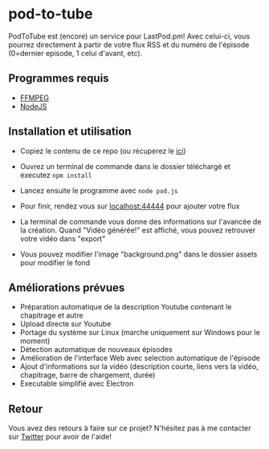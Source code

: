 # pod-to-tube

PodToTube est (encore) un service pour LastPod.pm! Avec celui-ci, vous pourrez directement à partir de votre flux RSS et du numéro de l'épisode (0=dernier episode, 1 celui d'avant, etc).

## Programmes requis
- [FFMPEG](https://ffmpeg.org/)
- [NodeJS](https://nodejs.org/en/)

## Installation et utilisation
- Copiez le contenu de ce repo (ou récuperez le [ici](https://github.com/Bigaston/pod-to-tube/releases))
- Ouvrez un terminal de commande dans le dossier téléchargé et executez `npm install`
- Lancez ensuite le programme avec `node pod.js`
- Pour finir, rendez vous sur [localhost:44444](http://localhost:44444) pour ajouter votre flux
- La terminal de commande vous donne des informations sur l'avancée de la création. Quand "Vidéo générée!" est affiché, vous pouvez retrouver votre vidéo dans "export"

- Vous pouvez modifier l'image "background.png" dans le dossier assets pour modifier le fond

## Améliorations prévues
- Préparation automatique de la description Youtube contenant le chapitrage et autre
- Upload directe sur Youtube
- Portage du système sur Linux (marche uniquement sur Windows pour le moment)
- Détection automatique de nouveaux épisodes
- Amélioration de l'interface Web avec selection automatique de l'épisode
- Ajout d'informations sur la vidéo (description courte, liens vers la vidéo, chapitrage, barre de chargement, durée)
- Executable simplifié avec Electron

## Retour
Vous avez des retours à faire sur ce projet? N'hésitez pas à me contacter sur [Twitter](https://twitter.com/Bigaston) pour avoir de l'aide!
